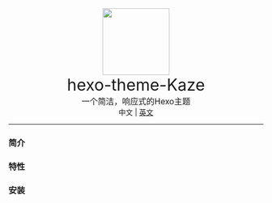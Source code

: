 <div align=center>
  <img src="https://avatars3.githubusercontent.com/u/68339006?s=200&v=4" width=132 />
</div>
<center>
  <font size=6>hexo-theme-Kaze</font>
</center>
<center>
  <font size=3>一个简洁，响应式的Hexo主题</font>
</center>
<center>中文 | <a href="README_zh.md">英文</a></center>

---

### 简介

### 特性

### 安装
